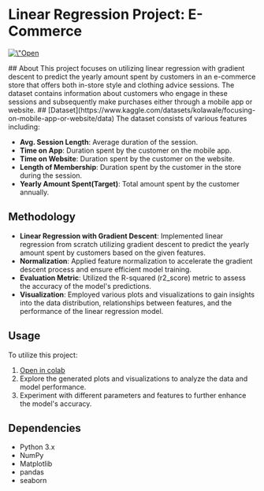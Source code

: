 # Linear Regression Project: E-Commerce
<p>
  <a href=\"https://colab.research.google.com/github/Ad7amstein/Linear_Regression-E-commerce/blob/main/ecommerce.ipynb\" target=\"_parent\">
    <img src=\"https://colab.research.google.com/assets/colab-badge.svg\" alt=\"Open In Colab\"/>
  </a>
</p>
## About
This project focuses on utilizing linear regression with gradient descent to predict the yearly amount spent by customers in an e-commerce store that offers both in-store style and clothing advice sessions. The dataset contains information about customers who engage in these sessions and subsequently make purchases either through a mobile app or website.
## [Dataset](https://www.kaggle.com/datasets/kolawale/focusing-on-mobile-app-or-website/data)
The dataset consists of various features including:

- **Avg. Session Length**: Average duration of the session.
- **Time on App**: Duration spent by the customer on the mobile app.
- **Time on Website**: Duration spent by the customer on the website.
- **Length of Membership**: Duration spent by the customer in the store during the session.
- **Yearly Amount Spent(Target)**: Total amount spent by the customer annually.

## Methodology
- **Linear Regression with Gradient Descent**: Implemented linear regression from scratch utilizing gradient descent to predict the yearly amount spent by customers based on the given features.
- **Normalization**: Applied feature normalization to accelerate the gradient descent process and ensure efficient model training.
- **Evaluation Metric**: Utilized the R-squared (r2_score) metric to assess the accuracy of the model's predictions.
- **Visualization**: Employed various plots and visualizations to gain insights into the data distribution, relationships between features, and the performance of the linear regression model.

## Usage
To utilize this project:

1. [Open in colab](https://colab.research.google.com/github/Ad7amstein/Linear_Regression-E-commerce/blob/main/ecommerce.ipynb)
2. Explore the generated plots and visualizations to analyze the data and model performance.
3. Experiment with different parameters and features to further enhance the model's accuracy.

## Dependencies
- Python 3.x
- NumPy
- Matplotlib
- pandas
- seaborn
